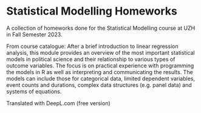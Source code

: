 # Statistical Modelling Homeworks
A collection of homeworks done for the Statistical Modelling course at UZH in Fall Semester 2023.

From course catalogue:
After a brief introduction to linear regression analysis, this module provides an overview of the most 
important statistical models in political science and their relationship to various types of outcome variables. 
The focus is on practical experience with programming the models in R as well as interpreting and communicating 
the results. The models can include those for categorical data, limited dependent variables, event counts and 
durations, complex data structures (e.g. panel data) and systems of equations.

Translated with DeepL.com (free version)
